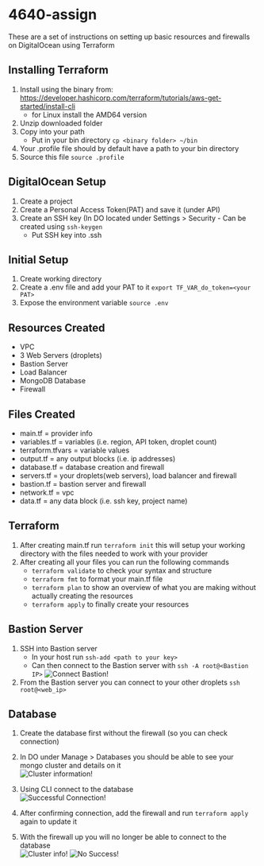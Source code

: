 # 4640-assign
These are a set of instructions on setting up basic resources and firewalls on DigitalOcean using Terraform

## Installing Terraform
1. Install using the binary from: https://developer.hashicorp.com/terraform/tutorials/aws-get-started/install-cli
    - for Linux install the AMD64 version
2. Unzip downloaded folder
3. Copy into your path
    - Put in your bin directory ```cp <binary folder> ~/bin```
4. Your .profile file should by default have a path to your bin directory
5. Source this file ```source .profile```

## DigitalOcean Setup
1. Create a project
2. Create a Personal Access Token(PAT) and save it (under API)
3. Create an SSH key (In DO located under Settings > Security
        - Can be created using ```ssh-keygen```
    - Put SSH key into .ssh

## Initial Setup
1. Create working directory
2. Create a .env file and add your PAT to it
```export TF_VAR_do_token=<your PAT>```
3. Expose the environment variable
```source .env```

## Resources Created
- VPC
- 3 Web Servers (droplets)
- Bastion Server
- Load Balancer
- MongoDB Database
- Firewall

## Files Created
- main.tf = provider info
- variables.tf = variables (i.e. region, API token, droplet count)
- terraform.tfvars = variable values
- output.tf = any output blocks (i.e. ip addresses)
- database.tf = database creation and firewall
- servers.tf = your droplets(web servers), load balancer and firewall
- bastion.tf = bastion server and firewall
- network.tf = vpc
- data.tf = any data block (i.e. ssh key, project name)

## Terraform
1. After creating main.tf run ```terraform init```
   this will setup your working directory with the files needed to work with your provider
2. After creating all your files you can run the following commands
    - ```terraform validate``` to check your syntax and structure
    - ```terraform fmt``` to format your main.tf file
    - ```terraform plan``` to show an overview of what you are making without actually creating the resources
    - ```terraform apply``` to finally create your resources

## Bastion Server
1. SSH into Bastion server
    - In your host run ```ssh-add <path to your key>```
    - Can then connect to the Bastion server with ```ssh -A root@<Bastion IP>```
    ![Connect Bastion!](/images/ssh_connect.png "Connect Bastion")
2. From the Bastion server you can connect to your other droplets ```ssh root@<web_ip>```

## Database
1. Create the database first without the firewall (so you can check connection)
2. In DO under Manage > Databases you should be able to see your mongo cluster and details on it   
![Cluster information!](/images/database_connection2.png "Details of Database")
4. Using CLI connect to the database  
![Successful Connection!](/images/database_connection.png "Connection Success")

4. After confirming connection, add the firewall and run ```terraform apply``` again to update it
5. With the firewall up you will no longer be able to connect to the database  
![Cluster info!](/images/database_connection3.png "Details of Database")
![No Success!](/images/database_connection4.png "No Connect")
